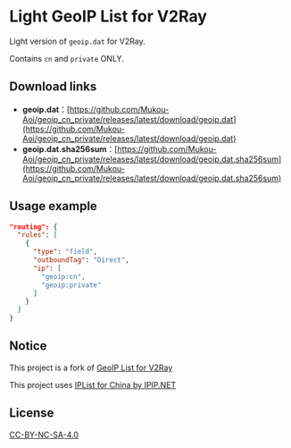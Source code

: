 # Light GeoIP List for V2Ray

Light version of `geoip.dat` for V2Ray.

Contains `cn` and `private` ONLY.

## Download links

- **geoip.dat**：[https://github.com/Mukou-Aoi/geoip_cn_private/releases/latest/download/geoip.dat](https://github.com/Mukou-Aoi/geoip_cn_private/releases/latest/download/geoip.dat)
- **geoip.dat.sha256sum**：[https://github.com/Mukou-Aoi/geoip_cn_private/releases/latest/download/geoip.dat.sha256sum](https://github.com/Mukou-Aoi/geoip_cn_private/releases/latest/download/geoip.dat.sha256sum)

## Usage example

```json
"routing": {
  "rules": [
    {
      "type": "field",
      "outboundTag": "Direct",
      "ip": [
        "geoip:cn",
        "geoip:private"
      ]
    }
  ]
}
```

## Notice

This project is a fork of [GeoIP List for V2Ray](https://github.com/v2fly/geoip)

This project uses [IPList for China by IPIP.NET](https://github.com/17mon/china_ip_list)

## License

[CC-BY-NC-SA-4.0](https://creativecommons.org/licenses/by-nc-sa/4.0/)
